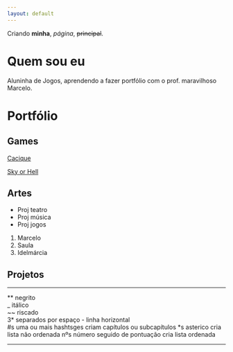 ```yaml
---
layout: default
---
```


Criando **minha**, _página_, ~~principal~~.

# Quem sou eu 

Aluninha de Jogos, aprendendo a fazer portfólio com o prof. maravilhoso Marcelo.

# Portfólio

## Games

[Cacique](https://maalu.github.io/Cacique/)

[Sky or Hell](https://maalu.github.io/SkyOrHell/)

## Artes

* Proj teatro
* Proj música
* Proj jogos

1. Marcelo
2. Saula
3. Idelmárcia

## Projetos

* * *

** negrito  
_ itálico  
~~ riscado  
3* separados por espaço - linha horizontal  
#s uma ou mais hashtsges criam capítulos ou subcapítulos
*s asterico cria lista não ordenada
nºs número seguido de pontuação cria lista ordenada

* * *
